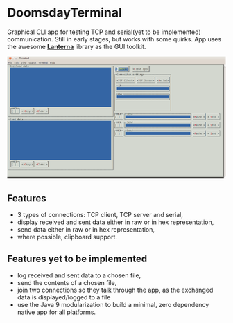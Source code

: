 # DoomsdayTerminal
 Graphical CLI app for testing TCP and serial(yet to be implemented) communication. Still in early stages, but works with some quirks.
 App uses the awesome [**Lanterna**](https://github.com/mabe02/lanterna) library as the GUI toolkit.

![Doomsday Terminal screenshot](screenshot.png)

## Features
* 3 types of connections: TCP client, TCP server and serial,
* display received and sent data either in raw or in hex representation,
* send data either in raw or in hex representation,
* where possible, clipboard support.

## Features yet to be implemented
* log received and sent data to a chosen file,
* send the contents of a chosen file,
* join two connections so they talk through the app, as the exchanged data is displayed/logged to a file
* use the Java 9 modularization to build a minimal, zero dependency native app for all platforms.
